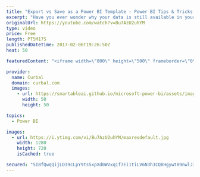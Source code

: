 ```yaml
---
title: "Export vs Save as a Power BI Template - Power BI Tips & Tricks #31"
excerpt: "Have you ever wonder why your data is still available in your Power BI file when you saved it as a template?  There are two ways to create a Power BI Template: Export and Save As. In this video I show you the difference between them.   Looking for a download file? Go to our Download Center: https://curbal.com/donwload-center"
originalUrl: https://youtube.com/watch?v=Bu7AzU2uhYM
type: video
price: Free
length: PT5M17S
publishedDateTime: 2017-02-06T19:26:50Z
heat: 50

featuredContent: "<iframe width=\"800\" height=\"500\" frameborder=\"0\" src=\"https://www.youtube.com/embed/Bu7AzU2uhYM\" allow=\"accelerometer; autoplay; encrypted-media; gyroscope; picture-in-picture\" allowfullscreen></iframe>"

provider:
  name: Curbal
  domain: curbal.com
  images:
    - url: https://smartableai.github.io/microsoft-power-bi/assets/images/organizations/curbal.com-50x50.jpg
      width: 50
      height: 50

topics:
  - Power BI

images:
  - url: https://i.ytimg.com/vi/Bu7AzU2uhYM/maxresdefault.jpg
    width: 1280
    height: 720
    isCached: true

secured: "5I8fQwqQijLD39cLpY9ts5xpXd0WVxq1f7Ei1tiLV6N3h3CQ8Hgywt89nwlJ3svxWseu4CfJIytRTh2tUu1ZAwS/cslcHYSRQTQH75/o0FWB82pe0qPjAJo4maYq/6m3XRXEZUpCau5SyyYb3xBp70xuLAsRRGKYYRSuxdEzGCJEN/ok2kKzIgBRp5YYv34tSmJf6Qsud6YyY78lLqhiemLrMtWMpAoDGDHAdDxPlZNnYyQsZ3NoLDF3mJF22e+CjJH79/TdwEfypRrDFWa5dUJzV3bIE0ZiMTIkzJRg+cF/3DaeukNE4lAE8aBjKMmdGLqVYSguydIBg0YmXaZmufNzxQFd2qfudi4VmqBEGvVZ+RSIEDjN4A5HUOm2neB49ia1n3vy/cZNaqE+/ElEN9VWYs1mY4UnD/DRgjqiupk=;D9rPBadfe7OFyb/r9i69LQ=="
---
```


